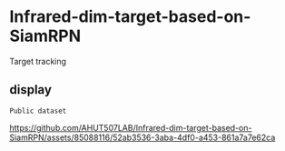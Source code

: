 # Infrared-dim-target-based-on-SiamRPN
Target tracking

## display
```
Public dataset
```
https://github.com/AHUT507LAB/Infrared-dim-target-based-on-SiamRPN/assets/85088116/52ab3536-3aba-4df0-a453-861a7a7e62ca
